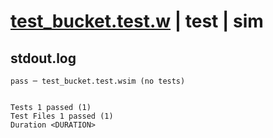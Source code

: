 # [test_bucket.test.w](../../../../../examples/tests/valid/test_bucket.test.w) | test | sim

## stdout.log
```log
pass ─ test_bucket.test.wsim (no tests)
 
 
Tests 1 passed (1)
Test Files 1 passed (1)
Duration <DURATION>
```

